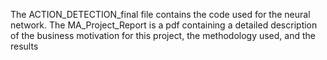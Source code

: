 The ACTION_DETECTION_final file contains the code used for the neural network.
The MA_Project_Report is a pdf containing a detailed description of the business motivation for this project, the methodology used, and the results
